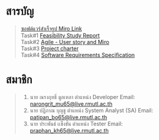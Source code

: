 # สารบัญ 

> [ซอฟต์แวร์สำเร็จรูป Miro Link](https://github.com/nickja054/final-team07-task-engce301/blob/main/%E0%B8%8B%E0%B8%AD%E0%B8%9F%E0%B8%95%E0%B9%8C%E0%B9%81%E0%B8%A7%E0%B8%A3%E0%B9%8C%E0%B8%AA%E0%B8%B3%E0%B9%80%E0%B8%A3%E0%B9%87%E0%B8%88%E0%B8%A3%E0%B8%B9%E0%B8%9B%20Miro%20Link.txt) <br />
> Task#1 [Feasibility Study Report](https://github.com/nickja054/final-team07-task-engce301/tree/main/Task%231%20Feasibility%20Study%20Report) <br />
> Task#2 [Agile - User story and Miro](https://github.com/nickja054/final-team07-task-engce301/tree/main/Task%232%20Agile%20-%20User%20story%20and%20Miro) <br />
> Task#3 [Project charter](https://github.com/nickja054/final-team07-task-engce301/tree/main/Task%233%20Project%20charter) <br />
> Task#4 [Software Requirements Specification](https://github.com/nickja054/final-team07-task-engce301/tree/main/Task%234%20Software%20Requirements%20Specification) <br />


# สมาชิก 
> 1. นาย ณรงฤทธิ์ มูลเหลา   ตำแหน่ง Developer            Email: narongrit_mu65@live.rmutl.ac.th </tr> <br />
> 2. นาย ปฏิภาณ  บุญชู     ตำแหน่ง System Analyst (SA)  Email: patipan_bo65@live.rmutl.ac.th </tr> <br />
> 3. นาย ประพันธ์  เเข็งขัน   ตำแหน่ง Tester               Email: praphan_kh65@live.rmutl.ac.th </tr> <br />
